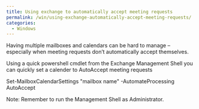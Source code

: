 ```yaml
---
title: Using exchange to automatically accept meeting requests
permalink: /win/using-exchange-automatically-accept-meeting-requests/
categories:
  - Windows
---
```

Having multiple mailboxes and calendars can be hard to manage &#8211; especially when meeting requests don&#8217;t automatically accept themselves.

Using a quick powershell cmdlet from the Exchange Management Shell you can quickly set a calender to AutoAccept meeting requests

Set-MailboxCalendarSettings "mailbox name" -AutomateProcessing AutoAccept

Note: Remember to run the Management Shell as Administrator.
